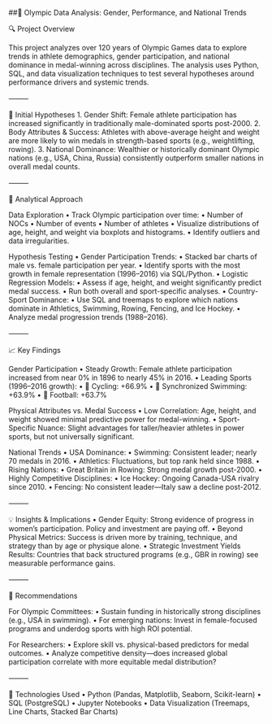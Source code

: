 ##🏅 Olympic Data Analysis: Gender, Performance, and National Trends

🔍 Project Overview 

This project analyzes over 120 years of Olympic Games data to explore trends in athlete demographics, gender participation, and national dominance in medal-winning across disciplines. The analysis uses Python, SQL, and data visualization techniques to test several hypotheses around performance drivers and systemic trends.

⸻

📌 Initial Hypotheses
	1.	Gender Shift: Female athlete participation has increased significantly in traditionally male-dominated sports post-2000.
	2.	Body Attributes & Success: Athletes with above-average height and weight are more likely to win medals in strength-based sports (e.g., weightlifting, rowing).
	3.	National Dominance: Wealthier or historically dominant Olympic nations (e.g., USA, China, Russia) consistently outperform smaller nations in overall medal counts.

⸻

🧭 Analytical Approach

Data Exploration
	•	Track Olympic participation over time:
	•	Number of NOCs
	•	Number of events
	•	Number of athletes
	•	Visualize distributions of age, height, and weight via boxplots and histograms.
	•	Identify outliers and data irregularities.

Hypothesis Testing
	•	Gender Participation Trends:
	•	Stacked bar charts of male vs. female participation per year.
	•	Identify sports with the most growth in female representation (1996–2016) via SQL/Python.
	•	Logistic Regression Models:
	•	Assess if age, height, and weight significantly predict medal success.
	•	Run both overall and sport-specific analyses.
	•	Country-Sport Dominance:
	•	Use SQL and treemaps to explore which nations dominate in Athletics, Swimming, Rowing, Fencing, and Ice Hockey.
	•	Analyze medal progression trends (1988–2016).

⸻

📈 Key Findings

Gender Participation
	•	Steady Growth: Female athlete participation increased from near 0% in 1896 to nearly 45% in 2016.
	•	Leading Sports (1996–2016 growth):
	•	🥇 Cycling: +66.9%
	•	🥈 Synchronized Swimming: +63.9%
	•	🥉 Football: +63.7%

Physical Attributes vs. Medal Success
	•	Low Correlation: Age, height, and weight showed minimal predictive power for medal-winning.
	•	Sport-Specific Nuance: Slight advantages for taller/heavier athletes in power sports, but not universally significant.

National Trends
	•	USA Dominance:
	•	Swimming: Consistent leader; nearly 70 medals in 2016.
	•	Athletics: Fluctuations, but top rank held since 1988.
	•	Rising Nations:
	•	Great Britain in Rowing: Strong medal growth post-2000.
	•	Highly Competitive Disciplines:
	•	Ice Hockey: Ongoing Canada-USA rivalry since 2010.
	•	Fencing: No consistent leader—Italy saw a decline post-2012.

⸻

💡 Insights & Implications
	•	Gender Equity: Strong evidence of progress in women’s participation. Policy and investment are paying off.
	•	Beyond Physical Metrics: Success is driven more by training, technique, and strategy than by age or physique alone.
	•	Strategic Investment Yields Results: Countries that back structured programs (e.g., GBR in rowing) see measurable performance gains.

⸻

🎯 Recommendations

For Olympic Committees:
	•	Sustain funding in historically strong disciplines (e.g., USA in swimming).
	•	For emerging nations: Invest in female-focused programs and underdog sports with high ROI potential.

For Researchers:
	•	Explore skill vs. physical-based predictors for medal outcomes.
	•	Analyze competitive density—does increased global participation correlate with more equitable medal distribution?

⸻

📂 Technologies Used
	•	Python (Pandas, Matplotlib, Seaborn, Scikit-learn)
	•	SQL (PostgreSQL)
	•	Jupyter Notebooks
	•	Data Visualization (Treemaps, Line Charts, Stacked Bar Charts)

